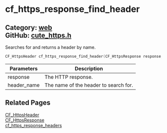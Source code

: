 [//]: # (This file is automatically generated by Cute Framework's docs parser.)
[//]: # (Do not edit this file by hand!)
[//]: # (See: https://github.com/RandyGaul/cute_framework/blob/master/samples/docs_parser.cpp)
[](../header.md ':include')

# cf_https_response_find_header

Category: [web](/api_reference?id=web)  
GitHub: [cute_https.h](https://github.com/RandyGaul/cute_framework/blob/master/include/cute_https.h)  
---

Searches for and returns a header by name.

```cpp
CF_HttpsHeader cf_https_response_find_header(CF_HttpsResponse response, const char* header_name);
```

Parameters | Description
--- | ---
response | The HTTP response.
header_name | The name of the header to search for.

## Related Pages

[CF_HttpsHeader](/web/cf_httpsheader.md)  
[CF_HttpsResponse](/web/cf_httpsresponse.md)  
[cf_https_response_headers](/web/cf_https_response_headers.md)  
